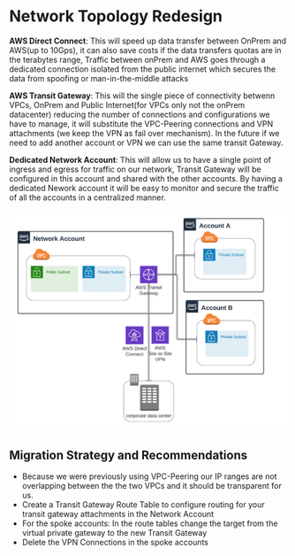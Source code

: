 # Network Topology Redesign

**AWS Direct Connect**: This will speed up data transfer between OnPrem and AWS(up to 10Gps), it can also save costs if the data transfers quotas are in the terabytes range, Traffic between onPrem and AWS goes through a dedicated connection isolated from the public internet which secures the data from spoofing or man-in-the-middle attacks

**AWS Transit Gateway**: This will the single piece of connectivity betwenn VPCs, OnPrem and Public Internet(for VPCs only not the onPrem datacenter) reducing the number of connections and configurations we have to manage, it will substitute the VPC-Peering connections and VPN attachments (we keep the VPN as fail over mechanism). In the future if we need to add another account or VPN we can use the same transit Gateway.   

**Dedicated Network Account**: This will allow us to have a single point of ingress and egress for traffic on our network, Transit Gateway will be configured in this account and shared with the other accounts. By having a dedicated Nework account it will be easy to monitor and secure the traffic of all the accounts in a centralized manner. 

![AMI_Flow](./Images/network.png)

## Migration Strategy and Recommendations
- Because we were previously using VPC-Peering our IP ranges are not overlapping between the the two VPCs and it should be transparent for us.
- Create a Transit Gateway Route Table to configure routing for your transit gateway attachments in the Network Account
- For the spoke accounts: In the route tables change the target from the virtual private gateway to the new Transit Gateway
- Delete the VPN Connections in the spoke accounts
